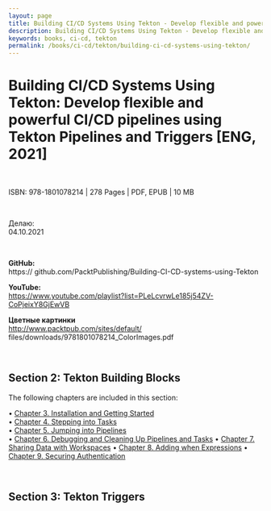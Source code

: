 ```yaml
---
layout: page
title: Building CI/CD Systems Using Tekton - Develop flexible and powerful CI/CD pipelines using Tekton Pipelines and Triggers
description: Building CI/CD Systems Using Tekton - Develop flexible and powerful CI/CD pipelines using Tekton Pipelines and Triggers
keywords: books, ci-cd, tekton
permalink: /books/ci-cd/tekton/building-ci-cd-systems-using-tekton/
---
```


# Building CI/CD Systems Using Tekton: Develop flexible and powerful CI/CD pipelines using Tekton Pipelines and Triggers [ENG, 2021]

<br/>

ISBN: 978-1801078214 | 278 Pages | PDF, EPUB | 10 MB

<br/>

Делаю:  
04.10.2021

<br/>

**GitHub:**  
https://
github.com/PacktPublishing/Building-CI-CD-systems-using-Tekton

**YouTube:**  
https://www.youtube.com/playlist?list=PLeLcvrwLe185j54ZV-CoPjeixY8GjEwVB

**Цветные картинки**  
http://www.packtpub.com/sites/default/
files/downloads/9781801078214_ColorImages.pdf

<br/>

## Section 2: Tekton Building Blocks

The following chapters are included in this section:

• [Chapter 3. Installation and Getting Started](/books/ci-cd/tekton/building-ci-cd-systems-using-tekton/installation-and-getting-started/)  
• [Chapter 4. Stepping into Tasks](/books/ci-cd/tekton/building-ci-cd-systems-using-tekton/stepping-into-tasks/)  
• [Chapter 5. Jumping into Pipelines](/books/ci-cd/tekton/building-ci-cd-systems-using-tekton/jumping-into-pipelines/)  
• [Chapter 6. Debugging and Cleaning Up Pipelines and Tasks](/books/ci-cd/tekton/building-ci-cd-systems-using-tekton/jumping-into-pipelines/)
• [Chapter 7. Sharing Data with Workspaces](/books/ci-cd/tekton/building-ci-cd-systems-using-tekton/sharing-data-with-workspaces/)
• [Chapter 8. Adding when Expressions](/books/ci-cd/tekton/building-ci-cd-systems-using-tekton/adding-when-expressions/)
• [Chapter 9. Securing Authentication](/books/ci-cd/tekton/building-ci-cd-systems-using-tekton/securing-authentication/)

<br/>

## Section 3: Tekton Triggers
